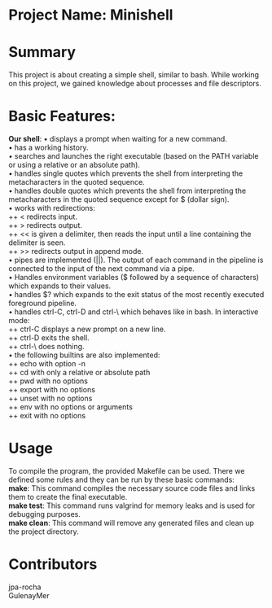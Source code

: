 # Project Name: Minishell

# Summary
This project is about creating a simple shell, similar to bash. While working on this project, we gained knowledge about processes and file descriptors.

# Basic Features:
**Our shell**:
• displays a prompt when waiting for a new command. \
• has a working history. \
• searches and launches the right executable (based on the PATH variable or using a
  relative or an absolute path). \
• handles single quotes which prevents the shell from interpreting the metacharacters
  in the quoted sequence. \
• handles double quotes which prevents the shell from interpreting the metacharacters
  in the quoted sequence except for $ (dollar sign). \
  • works with redirections: \
    ++ < redirects input. \
    ++ > redirects output. \
    ++ << is given a delimiter, then reads the input until a line containing the
      delimiter is seen. \
    ++ >> redirects output in append mode. \
• pipes are implemented (||). The output of each command in the pipeline is
connected to the input of the next command via a pipe. \
• Handles environment variables ($ followed by a sequence of characters) which expands to their values.\
• handles $? which expands to the exit status of the most recently executed
foreground pipeline.\
• handles ctrl-C, ctrl-D and ctrl-\ which behaves like in bash.
  In interactive mode:\
   ++ ctrl-C displays a new prompt on a new line. \
   ++ ctrl-D exits the shell.\
   ++ ctrl-\ does nothing.\
 • the following builtins are also implemented:\
   ++ echo with option -n\
   ++ cd with only a relative or absolute path\
   ++ pwd with no options\
   ++ export with no options\
   ++ unset with no options\
   ++ env with no options or arguments\
   ++ exit with no options

# Usage
To compile the program, the provided Makefile can be used. There we defined some rules and they can be run by these basic commands:<br>
**make**: This command compiles the necessary source code files and links them to create the final executable.<br>
**make test**: This command runs valgrind for memory leaks and is used for debugging purposes.<br>
**make clean**: This command will remove any generated files and clean up the project directory.<br>

# Contributors
jpa-rocha<br>
GulenayMer<br>
